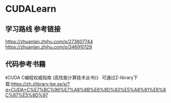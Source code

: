 # CUDALearn

## 学习路线 参考链接
https://zhuanlan.zhihu.com/p/273607744
https://zhuanlan.zhihu.com/p/346910129

## 代码参考书籍
《CUDA C编程权威指南 (高性能计算技术丛书)》 可通过Z-library下载:https://zh.zlibrary-be.se/s/?q=CUDA+C%E7%BC%96%E7%A8%8B%E6%9D%83%E5%A8%81%E6%8C%87%E5%8D%97
